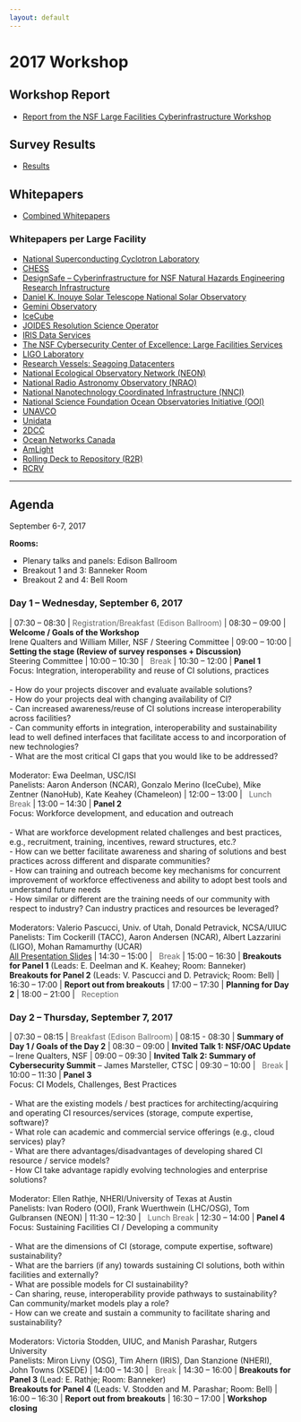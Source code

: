 ```yaml
---
layout: default
---
```


# 2017 Workshop

## Workshop Report

- [Report from the NSF Large Facilities Cyberinfrastructure Workshop](/assets/reports/facilitiesci-workshop-report-11-17.pdf)

## Survey Results 

- [Results](/assets/2017/REVISED__Survey_Response_09-28-2017.pdf)

## Whitepapers

- [Combined Whitepapers](/assets/2017/facilities-ci-whitepapers-combined.pdf)

### Whitepapers per Large Facility
- [National Superconducting Cyclotron Laboratory](/assets/2017/whitepapers/2017NSFLFCIWS_whitepaper.pdf)
- [CHESS](/assets/2017/whitepapers/chess-ci.pdf)
- [DesignSafe – Cyberinfrastructure for NSF Natural Hazards Engineering Research Infrastructure](/assets/2017/whitepapers/DesignSafe_NSF_LF_CI_Workshop_White_Paper1.docx)
- [Daniel K. Inouye Solar Telescope National Solar Observatory](/assets/2017/whitepapers/DKIST_-_NSF_Cyberinfrastructure_Facilities_Whitepaper.docx)
- [Gemini Observatory](/assets/2017/whitepapers/GeminiWhitepaper.pdf)
- [IceCube](/assets/2017/whitepapers/IceCubeComputingInfrastructureOverview-NSFCIwhitepaper.pdf)
- [JOIDES Resolution Science Operator](/assets/2017/whitepapers/IODP_JRSO_CI_OverviewJun_2017.pdf)
- [IRIS Data Services](/assets/2017/whitepapers/IRIS_WHitepaper.docx)
- [The NSF Cybersecurity Center of Excellence: Large Facilities Services](/assets/2017/whitepapers/LFCIWorkshopWhitepaper-3.pdf)
- [LIGO Laboratory](/assets/2017/whitepapers/LIGO-T1700267-v1.pdf)
- [Research Vessels: Seagoing Datacenters](/assets/2017/whitepapers/MeyerResearchVesselsSeagoingDatacenters--NSFLargeFacilitiesworkshopwhitepaper2017-06.pdf)
- [National Ecological Observatory Network (NEON)](/assets/2017/whitepapers/NEON_CI_Overview.docx)
- [National Radio Astronomy Observatory (NRAO)](/assets/2017/whitepapers/NRAO_NSF_Large_Facilities_CyberInfrastructure_Workshop.pdf)
- [National Nanotechnology Coordinated Infrastructure (NNCI)](/assets/2017/whitepapers/NSF_Cyber_Infrastructure_NNCI.docx)
- [National Science Foundation Ocean Observatories Initiative (OOI)](/assets/2017/whitepapers/OOI_CI_white_paper_2017.pdf)
- [UNAVCO](/assets/2017/whitepapers/UNAVCO_white_paper.pdf)
- [Unidata](/assets/2017/whitepapers/Unidata_CI_Facilities_Workshop.docx)
- [2DCC](/assets/2017/whitepapers/2DCC_CI_white_paper_2017.pdf)
- [Ocean Networks Canada](/assets/2017/whitepapers/ONC_CI_2017.pdf)
- [AmLight](/assets/2017/whitepapers/AmLight_CI_white_paper_2017.pdf)
- [Rolling Deck to Repository (R2R)](/assets/2017/whitepapers/R2R_CI_white_paper_2017.pdf)
- [RCRV](/assets/2017/whitepapers/RCRV_CI_white_paper_2017.pdf)

______________

## Agenda

September 6-7, 2017

**Rooms:**
- Plenary talks and panels:   Edison Ballroom
- Breakout 1 and 3: Banneker Room
- Breakout 2 and 4: Bell Room

### Day 1 – Wednesday, September 6, 2017

| 07:30 – 08:30	| <span style="color: #666">Registration/Breakfast (Edison Ballroom)</span>
| 08:30 – 09:00	| **Welcome / Goals of the Workshop**<br />Irene Qualters and William Miller, NSF / Steering Committee
| 09:00 – 10:00	| **Setting the stage (Review of survey responses + Discussion)**<br />Steering Committee
| 10:00 – 10:30	| <span style="color: #666"><i class="fas fa-coffee"></i>&nbsp;&nbsp;Break</span>
| 10:30 – 12:00	| **Panel 1**<br />Focus: Integration, interoperability and reuse of CI solutions, practices<br /><br />- How do your projects discover and evaluate available solutions?<br />- How do your projects deal with changing availability of CI?<br />- Can increased awareness/reuse of CI solutions increase interoperability across facilities?<br />- Can community efforts in integration, interoperability and sustainability lead to well defined interfaces that facilitate access to and incorporation of new technologies?<br />- What are the most critical CI gaps that you would like to be addressed?<br /><br />Moderator: Ewa Deelman, USC/ISI<br />Panelists: Aaron Anderson (NCAR), Gonzalo Merino (IceCube), Mike Zentner (NanoHub), Kate Keahey (Chameleon)
| 12:00 – 13:00	| <span style="color: #666"><i class="fas fa-utensils"></i>&nbsp;&nbsp;Lunch Break</span>
| 13:00 – 14:30	| **Panel 2**<br />Focus: Workforce development, and education and outreach<br /><br />- What are workforce development related challenges and best practices, e.g., recruitment, training, incentives, reward structures, etc.?<br />- How can we better facilitate awareness and sharing of solutions and best practices across different and disparate communities?<br />- How can training and outreach become key mechanisms for concurrent improvement of workforce effectiveness and  ability to adopt best tools and understand future needs<br />- How similar or different are the training needs of our community with respect to industry? Can industry practices and resources be leveraged?<br /><br />Moderators: Valerio Pascucci, Univ. of Utah, Donald Petravick, NCSA/UIUC<br />Panelists: Tim Cockerill  (TACC),  Aaron Andersen (NCAR), Albert Lazzarini (LIGO), Mohan Ramamurthy (UCAR)<br />[All Presentation Slides]()
| 14:30 – 15:00	| <span style="color: #666"><i class="fas fa-coffee"></i>&nbsp;&nbsp;Break</span>
| 15:00 – 16:30	| **Breakouts for Panel 1** (Leads: E. Deelman and K. Keahey; Room: Banneker)<br />**Breakouts for Panel 2** (Leads: V. Pascucci and D. Petravick; Room: Bell)
| 16:30 – 17:00	| **Report out from breakouts**
| 17:00 – 17:30	| **Planning for Day 2**
| 18:00 – 21:00	| <span style="color: #666"><i class="fas fa-wine-glass-alt"></i>&nbsp;&nbsp;Reception</span>

### Day 2 – Thursday, September 7, 2017

| 07:30 – 08:15	| <span style="color: #666">Breakfast (Edison Ballroom)</span>
| 08:15 - 08:30 | **Summary of Day 1 / Goals of the Day 2**
| 08:30 – 09:00	| **Invited Talk 1: NSF/OAC Update**<br /> – Irene Qualters, NSF
| 09:00 – 09:30	| **Invited Talk 2: Summary of Cybersecurity Summit** – James Marsteller, CTSC
| 09:30 – 10:00	| <span style="color: #666"><i class="fas fa-coffee"></i>&nbsp;&nbsp;Break</span>
| 10:00 – 11:30	| **Panel 3**<br />Focus: CI Models, Challenges, Best Practices<br /><br />- What are the existing models / best practices for architecting/acquiring and operating CI resources/services (storage, compute expertise, software)?<br />- What role can academic and commercial service offerings (e.g., cloud services) play?<br />- What are there advantages/disadvantages of developing shared CI resource / service models?<br />- How CI take advantage rapidly evolving technologies and enterprise solutions?<br /><br />Moderator: Ellen Rathje, NHERI/University of Texas at Austin<br />Panelists: Ivan Rodero (OOI), Frank Wuerthwein (LHC/OSG), Tom Gulbransen (NEON)
| 11:30 – 12:30	| <span style="color: #666"><i class="fas fa-utensils"></i>&nbsp;&nbsp;Lunch Break</span>
| 12:30 – 14:00	| **Panel 4**<br />Focus: Sustaining Facilities CI / Developing a community<br /><br />- What are the dimensions of CI (storage, compute expertise, software) sustainability?<br />- What are the barriers (if any) towards sustaining CI solutions, both within facilities and externally?<br />- What are possible models for CI sustainability?<br />- Can sharing, reuse, interoperability provide pathways to sustainability? Can community/market models play a role?<br />- How can we create and sustain a community to facilitate sharing and sustainability?<br /><br />Moderators: Victoria Stodden, UIUC, and Manish Parashar, Rutgers University<br />Panelists: Miron Livny (OSG), Tim Ahern (IRIS), Dan Stanzione (NHERI), John Towns (XSEDE)
| 14:00 – 14:30	| <span style="color: #666"><i class="fas fa-coffee"></i>&nbsp;&nbsp;Break</span>
| 14:30 – 16:00	| **Breakouts for Panel 3** (Lead: E. Rathje; Room: Banneker)<br />**Breakouts for Panel 4** (Leads: V. Stodden and M. Parashar; Room: Bell)
| 16:00 – 16:30	| **Report out from breakouts**
| 16:30 – 17:00	| **Workshop closing**
